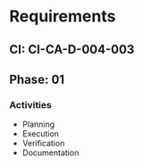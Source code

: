 # Requirements

## CI: CI-CA-D-004-003
## Phase: 01

### Activities
- Planning
- Execution
- Verification
- Documentation
